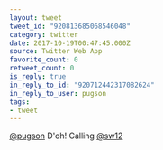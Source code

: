 ```yaml
---
layout: tweet
tweet_id: "920813685068546048"
category: twitter
date: 2017-10-19T00:47:45.000Z
source: Twitter Web App
favorite_count: 0
retweet_count: 0
is_reply: true
in_reply_to_id: "920712442317082624"
in_reply_to_user: pugson
tags:
- tweet
---
```


[@pugson](https://twitter.com/@pugson) D'oh! Calling [@sw12](https://twitter.com/@sw12)
